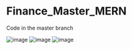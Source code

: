 # Finance_Master_MERN
Code in the master branch

![image](https://user-images.githubusercontent.com/68745484/235292754-6c738c56-92f5-4345-a487-4abcfa061e8e.png)
![image](https://user-images.githubusercontent.com/68745484/235292775-ff789ef9-acb7-4adf-b856-41f17ea8d933.png)
![image](https://user-images.githubusercontent.com/68745484/235292788-9b0a87cd-f3bd-4f14-9cc3-ad3cbe41aceb.png)


